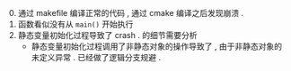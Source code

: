 0. 通过 makefile 编译正常的代码 , 通过 cmake 编译之后发现崩溃 .
1. 函数看似没有从 `main()` 开始执行
2. 静态变量初始化过程导致了 crash . 的细节需要分析
    - 静态变量初始化过程调用了非静态对象的操作导致了 , 由于非静态对象的未定义异常 . 已经做了逻辑分支规避 . 